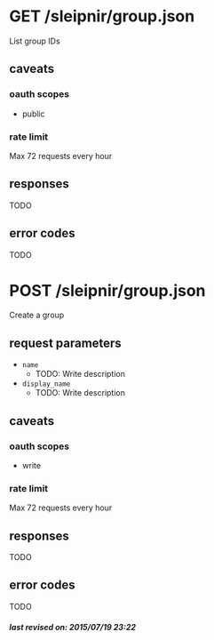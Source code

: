 # GET /sleipnir/group.json

List group IDs

## caveats

### oauth scopes

- public

### rate limit

Max 72 requests every hour

## responses

TODO

## error codes

TODO

# POST /sleipnir/group.json

Create a group

## request parameters

- `name`
  - TODO: Write description
- `display_name`
  - TODO: Write description

## caveats

### oauth scopes

- write

### rate limit

Max 72 requests every hour

## responses

TODO

## error codes

TODO

##### last revised on: 2015/07/19 23:22
